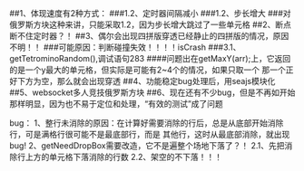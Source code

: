 ##1、体现速度有2种方式：
###1.2、定时器间隔减小
###1.2、步长增大
###对俄罗斯方块这种来讲，只能采取1.2，因为步长增大跳过了一些单元格
##2、断点断不住定时器？！
##3、偶尔会出现四拼版穿透已经静止的四拼版的情况，原因不明！！
###可能原因：判断碰撞失效！！！！isCrash
###3.1、getTetrominoRandom(),调试语句283
####问题出在getMaxY(arr);上，它返回的是一个y最大的单元格，但实际是可能有2~4个的情况，如果只取一个
那一个正好下方为空，那么就会出现穿透
##4、功能稳定bug处理后，用seajs模块化
##5、websocket多人竞技俄罗斯方块
##6、现在还有不少bug，但是不再如开始那样明显，因为也不易于定位和处理，“有效的测试”成了问题

bug：
1、整行未消除的原因：在计算好需要消除的行后，总是从底部开始消除行，可是满格行很可能不是最底部行，而是
其他行，这时从最底部消除，就出现bug!
2、getNeedDropBox需要改造，它不是遍整个场地下落了？！
2.1、先把消除行上方的单元格下落消除的行数
2.2、架空的不下落！！！